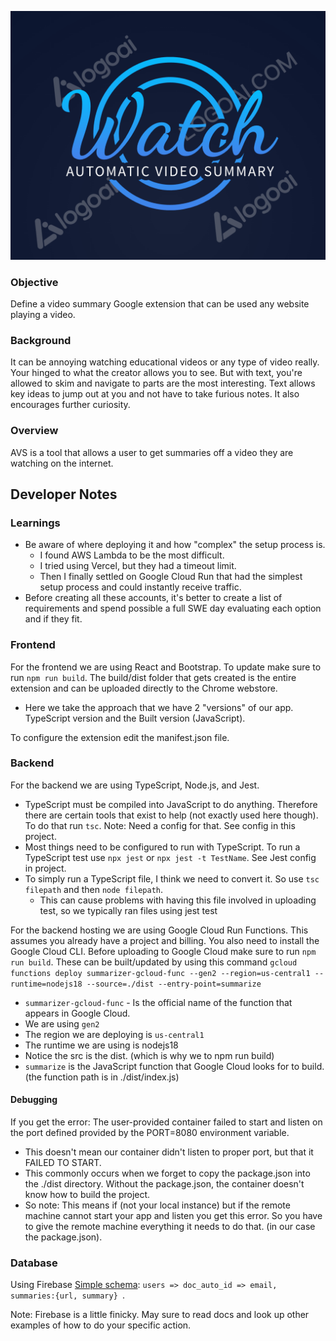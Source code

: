 ![Automatic Video Summary Logo](https://github.com/JabariD/Automatic-Video-Summary/blob/main/docs/logo.png?raw=true)

  
  

### Objective

  

Define a video summary Google extension that can be used any website playing a video.

  

### Background

  

It can be annoying watching educational videos or any type of video really. Your hinged to what the creator allows you to see. But with text, you're allowed to skim and navigate to parts are the most interesting. Text allows key ideas to jump out at you and not have to take furious notes. It also encourages further curiosity.

  

### Overview

  

AVS is a tool that allows a user to get summaries off a video they are watching on the internet.

## Developer Notes
### Learnings
- Be aware of where deploying it and how "complex" the setup process is.
	- I found AWS Lambda to be the most difficult.
	- I tried using Vercel, but they had a timeout limit.
	- Then I finally settled on Google Cloud Run that had the simplest setup process and could instantly receive traffic.
- Before creating all these accounts, it's better to create a list of requirements and spend possible a full SWE day evaluating each option and if they fit.

### Frontend
For the frontend we are using React and Bootstrap. To update make sure to run `npm run build`. The build/dist folder that gets created is the entire extension and can be uploaded directly to the Chrome webstore.
- Here we take the approach that we have 2 "versions" of our app. TypeScript version and the Built version (JavaScript).

To configure the extension edit the manifest.json file.

### Backend
For the backend we are using TypeScript, Node.js, and Jest. 
- TypeScript must be compiled into JavaScript to do anything. Therefore there are certain tools that exist to help (not exactly used here though). To do that run `tsc`. Note: Need a config for that. See config in this project.
- Most things need to be configured to run with TypeScript. To run a TypeScript test use `npx jest` or `npx jest -t TestName`. See Jest config in project.
- To simply run a TypeScript file, I think we need to convert it. So use `tsc filepath` and then `node filepath`.
	- This can cause problems with having this file involved in uploading test, so we typically ran files using jest test

For the backend hosting we are using Google Cloud Run Functions. This assumes you already have a project and billing. You also need to install the Google Cloud CLI. Before uploading to Google Cloud make sure to run `npm run build`. These can be built/updated by using this command `gcloud functions deploy summarizer-gcloud-func --gen2 --region=us-central1 --runtime=nodejs18 --source=./dist --entry-point=summarize`
- `summarizer-gcloud-func` - Is the official name of the function that appears in Google Cloud.
- We are using `gen2`
- The region we are deploying is `us-central1`
- The runtime we are using is nodejs18
- Notice the src is the dist. (which is why we to npm run build)
- `summarize` is the JavaScript function that Google Cloud looks for to build. (the function path is in ./dist/index.js)

#### Debugging
If you get the error: The user-provided container failed to start and listen on the port defined provided by the PORT=8080 environment variable.
- This doesn't mean our container didn't listen to proper port, but that it FAILED TO START. 
- This commonly occurs when we forget to copy the package.json into the ./dist directory. Without the package.json, the container doesn't know how to build the project.
- So note: This means if (not your local instance) but if the remote machine cannot start your app and listen you get this error. So you have to give the remote machine everything it needs to do that. (in our case the package.json).

### Database
Using Firebase [Simple schema](https://firebase.google.com/docs/firestore/data-model): `users => doc_auto_id => email, summaries:{url, summary} `.

Note: Firebase is a little finicky. May sure to read docs and look up other examples of how to do your specific action.
